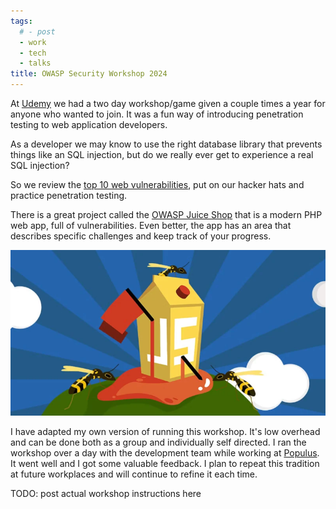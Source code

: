 ```yaml
---
tags:
  # - post
  - work
  - tech
  - talks
title: OWASP Security Workshop 2024
---
```

At [Udemy](https://www.udemy.com/) we had a two day workshop/game given a couple times a year for anyone who wanted to join. It was a fun way of introducing penetration testing to web application developers.

As a developer we may know to use the right database library that prevents things like an SQL injection, but do we really ever get to experience a real SQL injection?

So we review the [top 10 web vulnerabilities](https://owasp.org/www-project-top-ten/), put on our hacker hats and practice penetration testing.

There is a great project called the [OWASP Juice Shop](https://owasp.org/www-project-juice-shop/) that is a modern PHP web app, full of vulnerabilities. Even better, the app has an area that describes specific challenges and keep track of your progress.

![juice shop logo](assets/new_juice_shop.webp)

I have adapted my own version of running this workshop. It's low overhead and can be done both as a group and individually self directed. I ran the workshop over a day with the development team while working at [Populus](https://www.populus.ai/). It went well and I got some valuable feedback. I plan to repeat this tradition at future workplaces and will continue to refine it each time.

<!-- https://www.notion.so/populus/Application-Security-Bootcamp-2024-a2f66c989b374788aee60aef9df7f15e#f7121d961f2c4f0eb1ddebb2606b32d3 -->

TODO: post actual workshop instructions here
